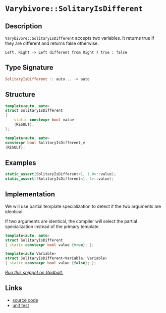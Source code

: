 <!-- Copyright 2024 Feng Mofan
SPDX-License-Identifier: Apache-2.0 -->

# `Varybivore::SolitaryIsDifferent`

## Description

`Varybivore::SolitaryIsDifferent` accepts two variables.
It returns true if they are different and returns false otherwise.

<pre><code>Left, Right -> Left different from Right ? true : false</code></pre>

## Type Signature

```Haskell
SolitaryIsDifferent :: auto... -> auto
```

## Structure

```C++
template<auto, auto>
struct SolitaryIsDifferent
{
    static constexpr bool value
    {RESULT};
};

template<auto, auto>
constexpr bool SolitaryIsDifferent_v
{RESULT};
```

## Examples

```C++
static_assert(SolitaryIsDifferent<1, 1.0>::value);
static_assert(!SolitaryIsDifferent<1, 1>::value);
```

## Implementation

We will use partial template specialization to detect if the two arguments are identical.

If two arguments are identical, the compiler will select the partial specialization instead of the primary template.

```C++
template<auto, auto>
struct SolitaryIsDifferent
{ static constexpr bool value {true}; };

template<auto Variable>
struct SolitaryIsDifferent<Variable, Variable>
{ static constexpr bool value {false}; };
```

[*Run this snippet on Godbolt.*](https://godbolt.org/#z:OYLghAFBqd5QCxAYwPYBMCmBRdBLAF1QCcAaPECAMzwBtMA7AQwFtMQByARg9KtQYEAysib0QXACx8BBAKoBnTAAUAHpwAMvAFYTStJg1DIApACYAQuYukl9ZATwDKjdAGFUtAK4sGIAKwapK4AMngMmAByPgBGmMQS0gAOqAqETgwe3r4BQSlpjgJhEdEscQlStpj2hQxCBEzEBFk%2BfoFVNRn1jQTFUbHxibYNTS057QojveH9ZYNSAJS2qF7EyOwcBJgsSQZbJgDMbkxeRKQA1CdEh9gmGgCCk8ReDudCnoSNAJ4AkgoAIngqFR4owCHd7iYAOwWc6TJiOZDnNAMSaYVRJYjnGKoTznABuYi8mHO0IsBGemGh/0OsOptIhEK2Oz2VKOV1Q5wAao08EwYvQbhCni8CG8PiNfgCgSDiGDDm4ecQ%2BQLMBclSrBQdbg8yXCGojkQI0RisTi8YTvCSyVQxEp6Qc6VCaY7GQ8APQAKm9Pt97ohXu9ABVsEIgz7/R7fdHPZHIQ94YiAPpMBRKJoQd60T7EKWA4GgwQKrgXLgAOg0NxAIEtxIWDITBrwyBTafiBAgYDAWZzeZlhfBRxL5y4VZrRMw9cdHCWtE4/l4fg4WlIqE4bms1jhKzW1rMBx4pAImhnSwA1gFJBXJFwoQcNIEzAA2J9mAAcb/0nEkvBYEg0QRLiua4cLwCggEEx7LjOpBwLAMCICAKwEEkpzkJQaA7HQ8SRKwGyqG%2BT4ALRPpI5zAMgSJSGWZi8Jg%2BBEMq6B6PwggiGI7CVKx8hKGoJ6kLoJYAO7EEwSScDws7zou/EgQA8qcqFiqgVDnARxGkeRlEjleZjnBAHhYfQWLmAeCy8FBWhLBASCYUk2FkBQEB2Q5IDAFIZh8HQWzEOBEAxPxMThN8Em8EFzC5nJMTaJgDihaQmFsIIckMLQXz8VgMReMAxy0LQ4HcLwWAsIYwDiNBpD4HKDh4PimAFSu6KxacGyHuEWxzhV2YxKJuYeFg/EUngf6FaQdXEDiSj/NspXZkYJ5LFQBjAAoXJ4JgQlyUkjDxdx7HiFxsiKCo6gVYJ%2BilSgm6WPoeAxOBkBLKgSS1AVRGTOghz/KYljWGYwHjUx9XwEsdixbULgMO4nitHooQzKU5R6Pk6QCGMfglijtR9Ij8wdODXRTOjehgzVAjdE0OMDBUww9MTJbwpTCPUxIoM7usrNfhwC6kEBvAgWphEkWRFFUbp%2Bm4IQJCkvuXDmUeC1LAgmBMFgCQQOeICSAcZYAJwHFCkgaJIZiSE%2BAH%2BE%2Butcz%2BpB/geZZPlwT5vrrb7O/4N7%2BPrT687JnBgRBCvQdZCE2UhiloU5LnGbhbCcI0LD4lCRFMMiBhGCOutluWjUMSQeDMSWe2iAd0jccdfFnSAnkiWJoVSdzMkVfJkfKapifJ6n6elVnOcVvphn2cZMsHGY8uWTB4cx/E6HOagRmDJ3KfIBn7m61wQQ0LQPl%2BQFFXhSFo2H5F0Xg/FiVgilaUZZgWU5WI%2BXxcVs0bCuVUE3VDV0aozVbPF7Vqj8W6r1L4/U34WWVCNQ841JqYGmiVIwc1QAhz4MtVa61NrbSXIeEuHEhgV14qdFcuhPJryur9G63UHoa1XC9DIb0PpfR%2BlYSw/1%2BaA0LsDR6%2BMyZ%2BAgK4emwQoZUzmDTLGGQhESKKMzMRJNqgE3JkTGGOQGYKL4RTaYJQWYM2UdkDGtMmbaLkXLZYqwOamM6jzPmq5OCXGIEnFOadV69y4NnXOEt84mVlhPRWpBlaq0GLQzqtt7bZ2NlCb2UI7wmzNjeP2LcA62CDpPUO8Bw7ISUnPGexA44bETppFgCh8RInxG4ssrJJh0S8YXFish9qcXLkdIh/FdAHFIHXcShVG7WP9hwBSKFTjnBUvYlghTimlPKZUsUBkF7D3iKPA4vjUHTzmQ5bJazjI1mQEkJISYym6yTNMlMDjSJeR3vEPegVgq5niifL4UUYpxVGpfZKqV0oVUytlXKT9RovyQRAyqeBqqOC/vxJqyAWoAMEEArqd1QHgMGlA%2BKsDUjwJmkg8IKCrJoKYCtNaG0to7VGngsuMhBCV2IToEA7TyEsOsLde6IM6GvU4O6D6FDWEWHYauThWAaGg3URDARUMhHw2MUjTGqRUaZBUQY6RDBRGSt4bUTRQjSaqqmEqvGjNmhypJlq2Rkq2bmM4j05uwE7EFLIkUkpBIpkInqjMyWjFR5ywsn4gJatKCN1CTXbOBwDj%2BECDeACgaoQuwSZa0CyTIJ%2BIvJIfwet/BvmfLrSQus7wGy4LSzgBwLX8ySakxutEo2FpjcWsalyMhayAA%3D%3D)

## Links

- [source code](../../../../conceptrodon/varybivore/is_different.hpp)
- [unit test](../../../../tests/unit/metafunctions/varybivore/solitary_is_different.test.hpp)
